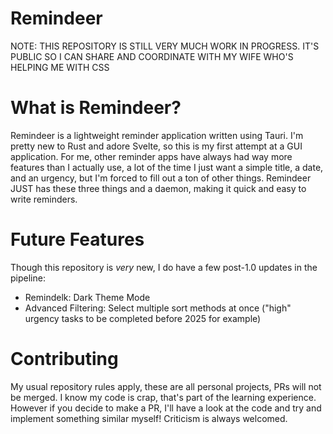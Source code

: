 # Remindeer

NOTE: THIS REPOSITORY IS STILL VERY MUCH WORK IN PROGRESS. IT'S PUBLIC SO I CAN SHARE AND COORDINATE WITH MY WIFE WHO'S HELPING ME WITH CSS

# What is Remindeer?

Remindeer is a lightweight reminder application written using Tauri. I'm pretty new to Rust and adore Svelte, so this is my first attempt at a GUI application. For me, other reminder apps have always had way more features than I actually use, a lot of the time I just want a simple title, a date, and an urgency, but I'm forced to fill out a ton of other things. Remindeer JUST has these three things and a daemon, making it quick and easy to write reminders.

# Future Features 

Though this repository is *very* new, I do have a few post-1.0 updates in the pipeline:

- Remindelk: Dark Theme Mode
- Advanced Filtering: Select multiple sort methods at once ("high" urgency tasks to be completed before 2025 for example)

# Contributing

My usual repository rules apply, these are all personal projects, PRs will not be merged. I know my code is crap, that's part of the learning experience. However if you decide to make a PR, I'll have a look at the code and try and implement something similar myself! Criticism is always welcomed.
